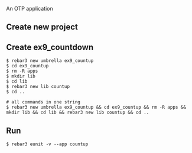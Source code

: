 An OTP application

Create new project
----	
Create ex9_countdown
----	
	$ rebar3 new umbrella ex9_countup
	$ cd ex9_countup
	$ rm -R apps
	$ mkdir lib
	$ cd lib
	$ rebar3 new lib countup
	$ cd ..
	
	# all commands in one string
	$ rebar3 new umbrella ex9_countup && cd ex9_countup && rm -R apps && mkdir lib && cd lib && rebar3 new lib countup && cd ..

Run
-----
	$ rebar3 eunit -v --app countup